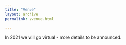 ```yaml
---
title: "Venue"
layout: archive
permalink: /venue.html

---
```


In 2021 we will go virtual - more details to be announced.

